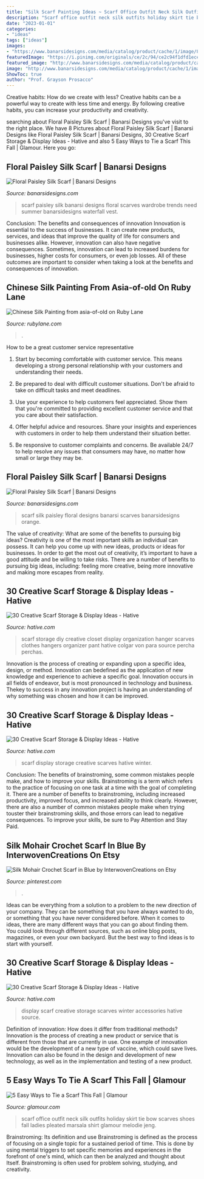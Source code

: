 ```yaml
---
title: "Silk Scarf Painting Ideas ~ Scarf Office Outfit Neck Silk Outfits Holiday Skirt Tie Bow Scarves Shoes Fall Ladies Pleated Marsala Shirt Glamour Melodie Jeng"
description: "Scarf office outfit neck silk outfits holiday skirt tie bow scarves shoes fall ladies pleated marsala shirt glamour melodie jeng"
date: "2023-01-01"
categories:
- "ideas"
tags: ["ideas"]
images:
- "https://www.banarsidesigns.com/media/catalog/product/cache/1/image/850x/040ec09b1e35df139433887a97daa66f/o/r/orange_1_40.jpg"
featuredImage: "https://i.pinimg.com/originals/ce/2c/94/ce2c94f1dfd1ece3f70dabf3d46e5fc5.jpg"
featured_image: "http://www.banarsidesigns.com/media/catalog/product/cache/1/image/850x/040ec09b1e35df139433887a97daa66f/b/l/black_14.jpg"
image: "http://www.banarsidesigns.com/media/catalog/product/cache/1/image/850x/040ec09b1e35df139433887a97daa66f/b/l/black_14.jpg"
ShowToc: true
author: "Prof. Grayson Prosacco"
---
```



Creative habits: How do we create with less?
Creative habits can be a powerful way to create with less time and energy. By following creative habits, you can increase your productivity and creativity.

	

		
searching about Floral Paisley Silk Scarf | Banarsi Designs you've visit to the right place. We have 8 Pictures about Floral Paisley Silk Scarf | Banarsi Designs like Floral Paisley Silk Scarf | Banarsi Designs, 30 Creative Scarf Storage &amp; Display Ideas - Hative and also 5 Easy Ways to Tie a Scarf This Fall | Glamour. Here you go:
		
    
## Floral Paisley Silk Scarf | Banarsi Designs

<img loading=lazy src="http://www.banarsidesigns.com/media/catalog/product/cache/1/image/850x/040ec09b1e35df139433887a97daa66f/b/l/black_14.jpg" onerror="this.onerror=null;this.src='https://tse1.mm.bing.net/th?id=OIP.F5U3kx1QXqifm4DOim5uNgHaLH&amp;pid=15.1';" alt="Floral Paisley Silk Scarf | Banarsi Designs">

_Source: banarsidesigns.com_

>scarf paisley silk banarsi designs floral scarves wardrobe trends need summer banarsidesigns waterfall vest. 

	

Conclusion: The benefits and consequences of innovation
Innovation is essential to the success of businesses. It can create new products, services, and ideas that improve the quality of life for consumers and businesses alike. However, innovation can also have negative consequences. Sometimes, innovation can lead to increased burdens for businesses, higher costs for consumers, or even job losses. All of these outcomes are important to consider when taking a look at the benefits and consequences of innovation.

    
## Chinese Silk Painting From Asia-of-old On Ruby Lane

<img loading=lazy src="https://cdn0.rubylane.com/shops/1633319/170.3L.jpg?94" onerror="this.onerror=null;this.src='https://tse1.mm.bing.net/th?id=OIP.kQM_ZWM-Ba-mIOJQS-4hgQDYEg&amp;pid=15.1';" alt="Chinese Silk Painting from asia-of-old on Ruby Lane">

_Source: rubylane.com_

>. 

	

How to be a great customer service representative
1. Start by becoming comfortable with customer service. This means developing a strong personal relationship with your customers and understanding their needs.
2. Be prepared to deal with difficult customer situations. Don't be afraid to take on difficult tasks and meet deadlines.

3. Use your experience to help customers feel appreciated. Show them that you're committed to providing excellent customer service and that you care about their satisfaction.

4. Offer helpful advice and resources. Share your insights and experiences with customers in order to help them understand their situation better.

5. Be responsive to customer complaints and concerns. Be available 24/7 to help resolve any issues that consumers may have, no matter how small or large they may be.

    
## Floral Paisley Silk Scarf | Banarsi Designs

<img loading=lazy src="https://www.banarsidesigns.com/media/catalog/product/cache/1/image/850x/040ec09b1e35df139433887a97daa66f/o/r/orange_1_40.jpg" onerror="this.onerror=null;this.src='https://tse3.mm.bing.net/th?id=OIP.jfoesEF46_uWa6xX4rXRdAHaLH&amp;pid=15.1';" alt="Floral Paisley Silk Scarf | Banarsi Designs">

_Source: banarsidesigns.com_

>scarf silk paisley floral designs banarsi scarves banarsidesigns orange. 

	

The value of creativity: What are some of the benefits to pursuing big ideas?
Creativity is one of the most important skills an individual can possess. It can help you come up with new ideas, products or ideas for businesses. In order to get the most out of creativity, it’s important to have a good attitude and be willing to take risks. There are a number of benefits to pursuing big ideas, including: feeling more creative, being more innovative and making more escapes from reality.

    
## 30 Creative Scarf Storage &amp; Display Ideas - Hative

<img loading=lazy src="https://hative.com/wp-content/uploads/2015/03/scarf-storage-ideas/14-creative-scarf-storage-and-display-ideas.jpg" onerror="this.onerror=null;this.src='https://tse3.mm.bing.net/th?id=OIP.Qv2W_daqyT7jwbLNimVUMgHaKP&amp;pid=15.1';" alt="30 Creative Scarf Storage &amp; Display Ideas - Hative">

_Source: hative.com_

>scarf storage diy creative closet display organization hanger scarves clothes hangers organizer pant hative colgar von para source percha perchas. 

	

Innovation is the process of creating or expanding upon a specific idea, design, or method. Innovation can bedefined as the application of new knowledge and experience to achieve a specific goal. Innovation occurs in all fields of endeavor, but is most pronounced in technology and business. Thekey to success in any innovation project is having an understanding of why something was chosen and how it can be improved.

    
## 30 Creative Scarf Storage &amp; Display Ideas - Hative

<img loading=lazy src="https://hative.com/wp-content/uploads/2015/03/scarf-storage-ideas/6-creative-scarf-storage-and-display-ideas.jpg" onerror="this.onerror=null;this.src='https://tse3.mm.bing.net/th?id=OIP.JchAu4DdsQfW-yKbH92FFAHaJp&amp;pid=15.1';" alt="30 Creative Scarf Storage &amp; Display Ideas - Hative">

_Source: hative.com_

>scarf display storage creative scarves hative winter. 

	

Conclusion: The benefits of brainstroming, some common mistakes people make, and how to improve your skills.
Brainstroming is a term which refers to the practice of focusing on one task at a time with the goal of completing it. There are a number of benefits to brainstroming, including increased productivity, improved focus, and increased ability to think clearly. However, there are also a number of common mistakes people make when trying touster their brainstroming skills, and those errors can lead to negative consequences. To improve your skills, be sure to Pay Attention and Stay Paid.

    
## Silk Mohair Crochet Scarf In Blue By InterwovenCreations On Etsy

<img loading=lazy src="https://i.pinimg.com/originals/ce/2c/94/ce2c94f1dfd1ece3f70dabf3d46e5fc5.jpg" onerror="this.onerror=null;this.src='https://tse1.mm.bing.net/th?id=OIP.kw-ACOOhatyDbGpX99QgnwHaJ4&amp;pid=15.1';" alt="Silk Mohair Crochet Scarf in Blue by InterwovenCreations on Etsy">

_Source: pinterest.com_

>. 

	

Ideas can be everything from a solution to a problem to the new direction of your company. They can be something that you have always wanted to do, or something that you have never considered before. When it comes to ideas, there are many different ways that you can go about finding them. You could look through different sources, such as online blog posts, magazines, or even your own backyard. But the best way to find ideas is to start with yourself.

    
## 30 Creative Scarf Storage &amp; Display Ideas - Hative

<img loading=lazy src="https://hative.com/wp-content/uploads/2015/03/scarf-storage-ideas/5-creative-scarf-storage-and-display-ideas.jpg" onerror="this.onerror=null;this.src='https://tse3.mm.bing.net/th?id=OIP.C7vsjFHEckY2RiPxWHCaIwHaOn&amp;pid=15.1';" alt="30 Creative Scarf Storage &amp; Display Ideas - Hative">

_Source: hative.com_

>display scarf creative storage scarves winter accessories hative source. 

	

Definition of innovation: How does it differ from traditional methods?
Innovation is the process of creating a new product or service that is different from those that are currently in use. One example of innovation would be the development of a new type of vaccine, which could save lives. Innovation can also be found in the design and development of new technology, as well as in the implementation and testing of a new product.

    
## 5 Easy Ways To Tie A Scarf This Fall | Glamour

<img loading=lazy src="https://media.glamour.com/photos/5695d7cd16d0dc3747ee4645/master/pass/fashion-2015-10-fall-scarf-silk-neck-bow-main.jpg" onerror="this.onerror=null;this.src='https://tse2.mm.bing.net/th?id=OIP.XlbbEmzJTomtC2rjXQsk0wHaLH&amp;pid=15.1';" alt="5 Easy Ways to Tie a Scarf This Fall | Glamour">

_Source: glamour.com_

>scarf office outfit neck silk outfits holiday skirt tie bow scarves shoes fall ladies pleated marsala shirt glamour melodie jeng. 

	

Brainstroming: Its definition and use
Brainstroming is defined as the process of focusing on a single topic for a sustained period of time. This is done by using mental triggers to set specific memories and experiences in the forefront of one's mind, which can then be analyzed and thought about Itself. Brainstroming is often used for problem solving, studying, and creativity.

